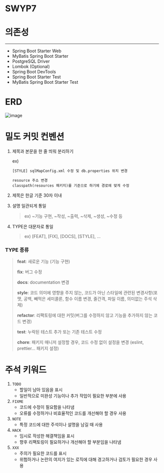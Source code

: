 # SWYP7


# 의존성
------
- Spring Boot Starter Web
- MyBatis Spring Boot Starter
- PostgreSQL Driver
- Lombok (Optional)
- Spring Boot DevTools
- Spring Boot Starter Test
- MyBatis Spring Boot Starter Test


# ERD 
![image](https://github.com/user-attachments/assets/df030931-b491-4870-8774-3af445b75081)

# 밀도 커밋 컨벤션
1. 제목과 본문을 한 줄 띄워 분리하기

    ex) 
    ```
    [STYLE] sqlMapConfig.xml 수정 및 db.properties 위치 변경
    
    resource 주소 변경
    classpath(resources 패키지)를 기준으로 하기에 경로에 맞게 수정
    ```
2. 제목은 한글 기준 30자 이내
3. 설명 일관되게 통일
   >ex) ~기능 구현, ~작성, ~출력, ~삭제, ~생성, ~수정 등
4. TYPE은 대문자로 통일    
   >ex) [FEAT], [FIX], [DOCS], [STYLE], ...

### TYPE 종류
> **feat**: 새로운 기능 (기능 구현)
> 
>**fix**: 버그 수정
> 
>**docs**: documentation 변경
> 
>**style**: 코드 의미에 영향을 주지 않는, 코드가 아닌 스타일에 관련된 변경사항(포맷, 공백, 빼먹은 세미콜론, 함수 이름 변경, 줄간격, 파일 이름, 의미없는 주석 삭제)
>
>**refactor**: 리팩토링에 대한 커밋(버그를 수정하지 않고 기능을 추가하지 않는 코드 변경)
>
>**test**: 누락된 테스트 추가 또는 기존 테스트 수정
>
>**chore**: 패키지 매니저 설정할 경우, 코드 수정 없이 설정을 변경 (eslint, prettier... 패키지 설정)

# 주석 키워드
1. `TODO`
   - 할일이 남아 있음을 표시
   - 일반적으로 미완성 기능이나 추가 작업이 필요한 부분에 사용
2. `FIXME`
   - 코드에 수정이 필요함을 나타냄
   - 오류를 수정하거나 비효율적인 코드를 개선해야 할 경우 사용
3. `NOTE`
   - 특정 코드에 대한 주석이나 설명을 남길 때 사용
4. `HACK`
   - 임시로 작성한 해결책임을 표시
   - 향후 리팩토링이 필요하거나 개선해야 할 부분임을 나타냄
5. `XXX`
   - 주의가 필요한 코드를 표시
   - 위험하거나 논란의 여지가 있는 로직에 대해 경고하거나 검토가 필요한 경우 사용


